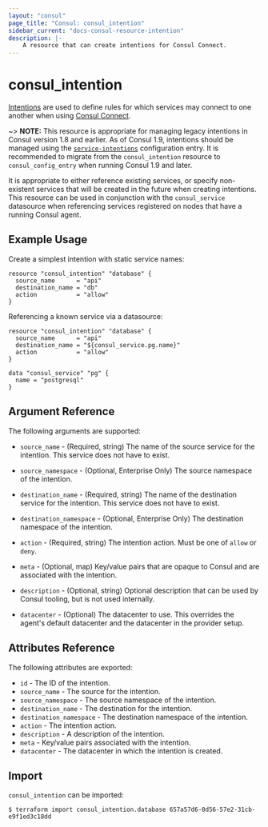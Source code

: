```yaml
---
layout: "consul"
page_title: "Consul: consul_intention"
sidebar_current: "docs-consul-resource-intention"
description: |-
    A resource that can create intentions for Consul Connect.
---
```


# consul_intention

[Intentions](https://www.consul.io/docs/connect/intentions.html) are used to define
rules for which services may connect to one another when using [Consul Connect](https://www.consul.io/docs/connect/index.html).

~> **NOTE:** This resource is appropriate for managing legacy intentions in
Consul version 1.8 and earlier. As of Consul 1.9, intentions should be managed
using the [`service-intentions`](https://www.consul.io/docs/connect/intentions)
configuration entry. It is recommended to migrate from the `consul_intention`
resource to `consul_config_entry` when running Consul 1.9 and later.

It is appropriate to either reference existing services, or specify non-existent services
that will be created in the future when creating intentions. This resource can be used
in conjunction with the `consul_service` datasource when referencing services
registered on nodes that have a running Consul agent.

## Example Usage

Create a simplest intention with static service names:

```hcl
resource "consul_intention" "database" {
  source_name      = "api"
  destination_name = "db"
  action           = "allow"
}
```

Referencing a known service via a datasource:

```hcl
resource "consul_intention" "database" {
  source_name      = "api"
  destination_name = "${consul_service.pg.name}"
  action           = "allow"
}

data "consul_service" "pg" {
  name = "postgresql"
}
```

## Argument Reference

The following arguments are supported:

* `source_name` - (Required, string) The name of the source service for the intention. This
service does not have to exist.

* `source_namespace` - (Optional, Enterprise Only) The source namespace of the
  intention.

* `destination_name` - (Required, string) The name of the destination service for the intention. This
service does not have to exist.

* `destination_namespace` - (Optional, Enterprise Only) The destination
  namespace of the intention.

* `action` - (Required, string) The intention action. Must be one of `allow` or `deny`.

* `meta` - (Optional, map) Key/value pairs that are opaque to Consul and are associated
with the intention.

* `description` - (Optional, string) Optional description that can be used by Consul
tooling, but is not used internally.

* `datacenter` - (Optional) The datacenter to use. This overrides the
  agent's default datacenter and the datacenter in the provider setup.

## Attributes Reference

The following attributes are exported:

* `id` - The ID of the intention.
* `source_name` - The source for the intention.
* `source_namespace` - The source namespace of the intention.
* `destination_name` - The destination for the intention.
* `destination_namespace` - The destination namespace of the intention.
* `action` - The intention action.
* `description` - A description of the intention.
* `meta` - Key/value pairs associated with the intention.
* `datacenter` - The datacenter in which the intention is created.

## Import

`consul_intention` can be imported:

```
$ terraform import consul_intention.database 657a57d6-0d56-57e2-31cb-e9f1ed3c18dd
```
